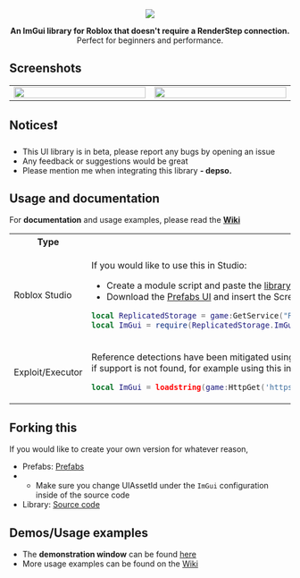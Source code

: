 <div align="center">
  <img src="https://github.com/user-attachments/assets/b220b562-519f-4914-afbf-f32ebf56dc5c"/>

  <b>An ImGui library for Roblox that doesn't require a RenderStep connection.</b>
  <br/>
  Perfect for beginners and performance.
</div>

## Screenshots
<table>
	<tr>
		<td width="600">
			<img src="https://github.com/user-attachments/assets/c050f9ba-f090-4738-90b7-b791b94133ec" height="100%">
		</td>
		<td width="600">
			<img src="https://github.com/user-attachments/assets/f7ea9cca-7e14-445e-83b0-2820dda7f70e" height="100%">
		</td>
	</tr>
</table>


## Notices❗
- This UI library is in beta, please report any bugs by opening an issue
- Any feedback or suggestions would be great
- Please mention me when integrating this library **- depso.**

## Usage and documentation
For **documentation** and usage examples, please read the [**Wiki**](https://github.com/depthso/Roblox-ImGUI/wiki)

<table>
  <tr>
    <th>Type</th>
  </tr>
  <tr>
    <td>Roblox Studio</td>
    <td>
	    
If you would like to use this in Studio:
- Create a module script and paste the [library source code](/ImGui.lua)
- Download the [Prefabs UI](https://create.roblox.com/store/asset/18364667141/Depso-ImGui) and insert the ScreenGui it under the module script

```lua
local ReplicatedStorage = game:GetService("ReplicatedStorage")
local ImGui = require(ReplicatedStorage.ImGui)
```

</td>
  </tr>
  <tr>
    <td>Exploit/Executor</td>
    <td>
	    
Reference detections have been mitigated using **cloneref** which compatibility is checked, \
if support is not found, for example using this in _studio_, you are still able to use it. 

```lua
local ImGui = loadstring(game:HttpGet('https://github.com/depthso/Roblox-ImGUI/raw/main/ImGui.lua'))()
```

</td>
  </tr>
</table>

## Forking this
If you would like to create your own version for whatever reason,
- Prefabs: [Prefabs](https://create.roblox.com/store/asset/76246418997296)
- - Make sure you change UIAssetId under the `ImGui` configuration inside of the source code
- Library: [Source code](/ImGui.lua) 


## Demos/Usage examples
- The **demonstration window** can be found [here](/Demo%20window.lua)
- More usage examples can be found on the [Wiki](https://github.com/depthso/Roblox-ImGUI/wiki)
